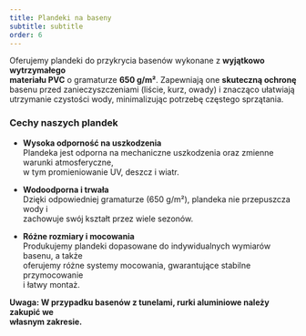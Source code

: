 ```yaml
---
title: Plandeki na baseny
subtitle: subtitle
order: 6
---
```


Oferujemy plandeki do przykrycia basenów wykonane z **wyjątkowo wytrzymałego  
materiału PVC** o gramaturze **650 g/m²**. Zapewniają one **skuteczną
ochronę**  
basenu przed zanieczyszczeniami (liście, kurz, owady) i znacząco ułatwiają  
utrzymanie czystości wody, minimalizując potrzebę częstego sprzątania.

### Cechy naszych plandek

- **Wysoka odporność na uszkodzenia**  
  Plandeka jest odporna na mechaniczne uszkodzenia oraz zmienne warunki
  atmosferyczne,  
  w tym promieniowanie UV, deszcz i wiatr.

- **Wodoodporna i trwała**  
  Dzięki odpowiedniej gramaturze (650 g/m²), plandeka nie przepuszcza wody i  
  zachowuje swój kształt przez wiele sezonów.

- **Różne rozmiary i mocowania**  
  Produkujemy plandeki dopasowane do indywidualnych wymiarów basenu, a także  
  oferujemy różne systemy mocowania, gwarantujące stabilne przymocowanie  
  i łatwy montaż.

**Uwaga: W przypadku basenów z tunelami, rurki aluminiowe należy zakupić we  
własnym zakresie.**
